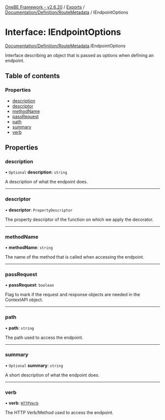 [OneBE Framework - v2.6.20](../README.md) / [Exports](../modules.md) / [Documentation/Definition/RouteMetadata](../modules/Documentation_Definition_RouteMetadata.md) / IEndpointOptions

# Interface: IEndpointOptions

[Documentation/Definition/RouteMetadata](../modules/Documentation_Definition_RouteMetadata.md).IEndpointOptions

Interface describing an object that is passed as options when
defining an endpoint.

## Table of contents

### Properties

- [description](Documentation_Definition_RouteMetadata.IEndpointOptions.md#description)
- [descriptor](Documentation_Definition_RouteMetadata.IEndpointOptions.md#descriptor)
- [methodName](Documentation_Definition_RouteMetadata.IEndpointOptions.md#methodname)
- [passRequest](Documentation_Definition_RouteMetadata.IEndpointOptions.md#passrequest)
- [path](Documentation_Definition_RouteMetadata.IEndpointOptions.md#path)
- [summary](Documentation_Definition_RouteMetadata.IEndpointOptions.md#summary)
- [verb](Documentation_Definition_RouteMetadata.IEndpointOptions.md#verb)

## Properties

### description

• `Optional` **description**: `string`

A description of what the endpoint does.

___

### descriptor

• **descriptor**: `PropertyDescriptor`

The property descriptor of the function on which we apply the decorator.

___

### methodName

• **methodName**: `string`

The name of the method that is called when accessing the endpoint.

___

### passRequest

• **passRequest**: `boolean`

Flag to mark if the request and response objects are needed in the ContextAPI object.

___

### path

• **path**: `string`

The path used to access the endpoint.

___

### summary

• `Optional` **summary**: `string`

A short description of what the endpoint does.

___

### verb

• **verb**: [`HTTPVerb`](../enums/HTTP_HTTPVerb.HTTPVerb.md)

The HTTP Verb/Method used to access the endpoint.
